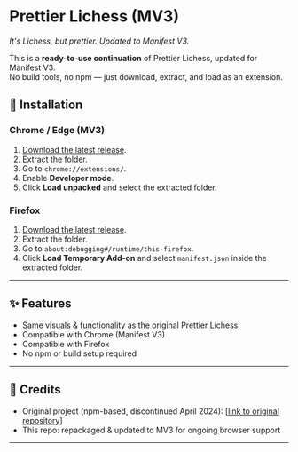 # Prettier Lichess (MV3)  
*It's Lichess, but prettier. Updated to Manifest V3.*  

This is a **ready-to-use continuation** of Prettier Lichess, updated for Manifest V3.  
No build tools, no npm — just download, extract, and load as an extension.  

## 🚀 Installation  

### Chrome / Edge (MV3)  
1. [Download the latest release](https://github.com/ChessRecord/prettierlichess-MV3/archive/refs/heads/main.zip).  
2. Extract the folder.  
3. Go to `chrome://extensions/`.  
4. Enable **Developer mode**.  
5. Click **Load unpacked** and select the extracted folder.  

### Firefox  
1. [Download the latest release](https://github.com/ChessRecord/prettierlichess-MV3/archive/refs/heads/main.zip).  
2. Extract the folder.  
3. Go to `about:debugging#/runtime/this-firefox`.  
4. Click **Load Temporary Add-on** and select `manifest.json` inside the extracted folder.  

---

## ✨ Features  
- Same visuals & functionality as the original Prettier Lichess  
- Compatible with Chrome (Manifest V3)  
- Compatible with Firefox  
- No npm or build setup required  

---

## 📝 Credits  
- Original project (npm-based, discontinued April 2024): [[link to original repository](https://github.com/prettierlichess/prettierlichess/)]  
- This repo: repackaged & updated to MV3 for ongoing browser support  

---
